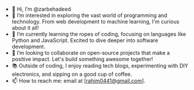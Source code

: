 - 👋 Hi, I’m @zarbehadeed
- 👀 I’m interested in exploring the vast world of programming and technology. From web development to machine learning, I'm curious about it all!
- 🌱 I’m currently learning the ropes of coding, focusing on languages like Python and JavaScript. Excited to dive deeper into software development.
- 💞️ I’m looking to collaborate on open-source projects that make a positive impact. Let's build something awesome together!
- 📚 Outside of coding, I enjoy reading tech blogs, experimenting with DIY electronics, and sipping on a good cup of coffee.
- 📫 How to reach me: email at [rahim0441@gmail.com].


